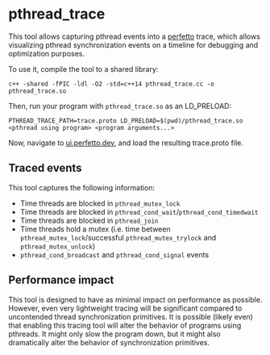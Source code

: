 # pthread_trace
This tool allows capturing pthread events into a [perfetto](https://perfetto.dev/) trace, which allows visualizing pthread synchronization events on a timeline for debugging and optimization purposes.

To use it, compile the tool to a shared library:
```
c++ -shared -fPIC -ldl -O2 -std=c++14 pthread_trace.cc -o pthread_trace.so
```

Then, run your program with `pthread_trace.so` as an LD_PRELOAD:
```
PTHREAD_TRACE_PATH=trace.proto LD_PRELOAD=$(pwd)/pthread_trace.so <pthread using program> <program arguments...>
```

Now, navigate to [ui.perfetto.dev](https://ui.perfetto.dev), and load the resulting trace.proto file.

## Traced events
This tool captures the following information:
- Time threads are blocked in `pthread_mutex_lock`
- Time threads are blocked in `pthread_cond_wait`/`pthread_cond_timedwait`
- Time threads are blocked in `pthread_join`
- Time threads hold a mutex (i.e. time between `pthread_mutex_lock`/successful `pthread_mutex_trylock` and `pthread_mutex_unlock`)
- `pthread_cond_broadcast` and `pthread_cond_signal` events

## Performance impact
This tool is designed to have as minimal impact on performance as possible.
However, even very lightweight tracing will be significant compared to uncontended thread synchronization primitives.
It is possible (likely even) that enabling this tracing tool will alter the behavior of programs using pthreads.
It might only slow the program down, but it might also dramatically alter the behavior of synchronization primitives.
